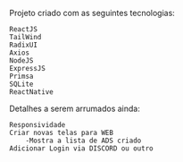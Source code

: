 Projeto criado com as seguintes tecnologias: 

    ReactJS
    TailWind
    RadixUI
    Axios
    NodeJS
    ExpressJS
    Primsa
    SQLite
    ReactNative

Detalhes a serem arrumados ainda:

    Responsividade 
    Criar novas telas para WEB
        -Mostra a lista de ADS criado
    Adicionar Login via DISCORD ou outro

